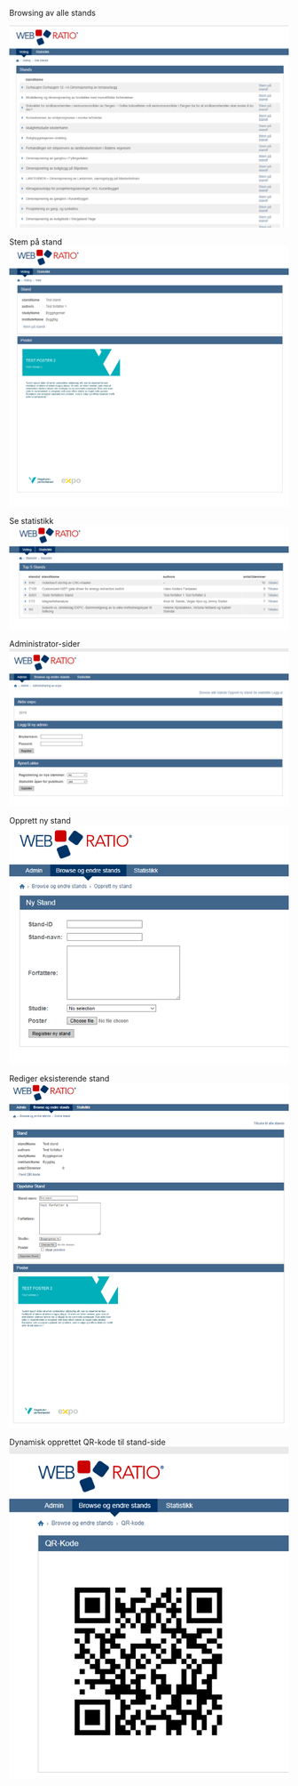 Browsing av alle stands

![](bilder/stands.png)

Stem på stand
![](bilder/stem.png)

Se statistikk
![](bilder/statistikk.png)

Administrator-sider
![](bilder/admin.png)

Opprett ny stand
![](bilder/nyStand.png)

Rediger eksisterende stand
![](bilder/endreStand.png)

Dynamisk opprettet QR-kode til stand-side
![](bilder/QR.png)